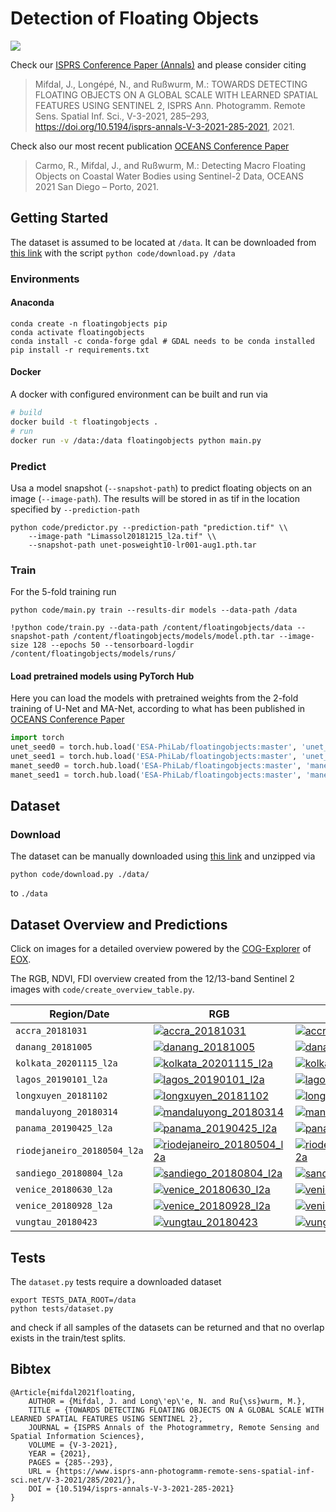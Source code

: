 # Detection of Floating Objects

![](https://github.com/jmifdal/floatingobjects/workflows/run-tests/badge.svg)

Check our [ISPRS Conference Paper (Annals)](https://www.isprs-ann-photogramm-remote-sens-spatial-inf-sci.net/V-3-2021/285/2021/) and please consider citing

> Mifdal, J., Longépé, N., and Rußwurm, M.: TOWARDS DETECTING FLOATING OBJECTS ON A GLOBAL SCALE WITH LEARNED SPATIAL FEATURES USING SENTINEL 2, ISPRS Ann. 
> Photogramm. Remote Sens. Spatial Inf. Sci., V-3-2021, 285–293, https://doi.org/10.5194/isprs-annals-V-3-2021-285-2021, 2021.

Check also our most recent publication [OCEANS Conference Paper](https://210507-004.oceansvirtual.com/view/content/skdwP611e3583eba2b/ecf65c2aaf278557ad05c213247d67a54196c9376a0aed8f1875681f182daeed)

> Carmo, R., Mifdal, J., and Rußwurm, M.: Detecting Macro Floating Objects on Coastal Water Bodies using Sentinel-2 Data, OCEANS 2021 San Diego – Porto, 2021.

## Getting Started

The dataset is assumed to be located at `/data`. It can be downloaded from [this link](https://drive.google.com/drive/folders/1QGjzRTVRQbf4YbzfUWMeIdJvYkzuipGJ?usp=sharing) with 
the script `python code/download.py /data`

### Environments

#### Anaconda

```
conda create -n floatingobjects pip
conda activate floatingobjects
conda install -c conda-forge gdal # GDAL needs to be conda installed
pip install -r requirements.txt
```

#### Docker

A docker with configured environment can be built and run via
```bash
# build
docker build -t floatingobjects .
# run
docker run -v /data:/data floatingobjects python main.py
```

### Predict

Usa a model snapshot (`--snapshot-path`) to predict floating objects on an image (`--image-path`). The results will be 
stored in as tif in the location specified by `--prediction-path`

```
python code/predictor.py --prediction-path "prediction.tif" \\
    --image-path "Limassol20181215_l2a.tif" \\
    --snapshot-path unet-posweight10-lr001-aug1.pth.tar
```

### Train

For the 5-fold training run
```
python code/main.py train --results-dir models --data-path /data
```

```
!python code/train.py --data-path /content/floatingobjects/data --snapshot-path /content/floatingobjects/models/model.pth.tar --image-size 128 --epochs 50 --tensorboard-logdir /content/floatingobjects/models/runs/

```

#### Load pretrained models using PyTorch Hub
Here you can load the models with pretrained weights from the 2-fold training of U-Net and MA-Net, according to what has been published in [OCEANS Conference Paper](https://210507-004.oceansvirtual.com/view/content/skdwP611e3583eba2b/ecf65c2aaf278557ad05c213247d67a54196c9376a0aed8f1875681f182daeed)
```python
import torch
unet_seed0 = torch.hub.load('ESA-PhiLab/floatingobjects:master', 'unet_seed0')
unet_seed1 = torch.hub.load('ESA-PhiLab/floatingobjects:master', 'unet_seed1')
manet_seed0 = torch.hub.load('ESA-PhiLab/floatingobjects:master', 'manet_seed0')
manet_seed1 = torch.hub.load('ESA-PhiLab/floatingobjects:master', 'manet_seed1')
```  

## Dataset

### Download

The dataset can be manually downloaded using [this link](https://drive.google.com/drive/folders/1QGjzRTVRQbf4YbzfUWMeIdJvYkzuipGJ?usp=sharing) and unzipped via
```
python code/download.py ./data/
```
to `./data`

## Dataset Overview and Predictions

Click on images for a detailed overview powered by the [COG-Explorer](https://geotiffjs.github.io/cog-explorer) of [EOX](https://eox.at/).

The RGB, NDVI, FDI overview created from the 12/13-band Sentinel 2 images with `code/create_overview_table.py`.


| Region/Date  | RGB | NDVI | [FDI](https://www.nature.com/articles/s41598-020-62298-z) | predictions |
| --- | --- | --- | --- | --- |
 | `accra_20181031` | [![accra_20181031](doc/thumb/accra_20181031_rgb.jpg)](https://geotiffjs.github.io/cog-explorer/#scene=https://floatingobjects.s3.eu-central-1.amazonaws.com/data/accra_20181031_rgb.tif&bands=&pipeline=) | [![accra_20181031](doc/thumb/accra_20181031_ndvi.jpg)](https://geotiffjs.github.io/cog-explorer/#scene=https://floatingobjects.s3.eu-central-1.amazonaws.com/data/accra_20181031_ndvi.tif&bands=&pipeline=) | [![accra_20181031](doc/thumb/accra_20181031_fdi.jpg)](https://geotiffjs.github.io/cog-explorer/#scene=https://floatingobjects.s3.eu-central-1.amazonaws.com/data/accra_20181031_fdi.tif&bands=&pipeline=) | [![accra_20181031](doc/thumb/accra_20181031_pred.jpg)](https://geotiffjs.github.io/cog-explorer/#scene=https://floatingobjects.s3.eu-central-1.amazonaws.com/predictions/accra_20181031_pred.tif&bands=&pipeline=) | 
 | `danang_20181005` | [![danang_20181005](doc/thumb/danang_20181005_rgb.jpg)](https://geotiffjs.github.io/cog-explorer/#scene=https://floatingobjects.s3.eu-central-1.amazonaws.com/data/danang_20181005_rgb.tif&bands=&pipeline=) | [![danang_20181005](doc/thumb/danang_20181005_ndvi.jpg)](https://geotiffjs.github.io/cog-explorer/#scene=https://floatingobjects.s3.eu-central-1.amazonaws.com/data/danang_20181005_ndvi.tif&bands=&pipeline=) | [![danang_20181005](doc/thumb/danang_20181005_fdi.jpg)](https://geotiffjs.github.io/cog-explorer/#scene=https://floatingobjects.s3.eu-central-1.amazonaws.com/data/danang_20181005_fdi.tif&bands=&pipeline=) | [![danang_20181005](doc/thumb/danang_20181005_pred.jpg)](https://geotiffjs.github.io/cog-explorer/#scene=https://floatingobjects.s3.eu-central-1.amazonaws.com/predictions/danang_20181005_pred.tif&bands=&pipeline=) | 
 | `kolkata_20201115_l2a` | [![kolkata_20201115_l2a](doc/thumb/kolkata_20201115_l2a_rgb.jpg)](https://geotiffjs.github.io/cog-explorer/#scene=https://floatingobjects.s3.eu-central-1.amazonaws.com/data/kolkata_20201115_l2a_rgb.tif&bands=&pipeline=) | [![kolkata_20201115_l2a](doc/thumb/kolkata_20201115_l2a_ndvi.jpg)](https://geotiffjs.github.io/cog-explorer/#scene=https://floatingobjects.s3.eu-central-1.amazonaws.com/data/kolkata_20201115_l2a_ndvi.tif&bands=&pipeline=) | [![kolkata_20201115_l2a](doc/thumb/kolkata_20201115_l2a_fdi.jpg)](https://geotiffjs.github.io/cog-explorer/#scene=https://floatingobjects.s3.eu-central-1.amazonaws.com/data/kolkata_20201115_l2a_fdi.tif&bands=&pipeline=) | [![kolkata_20201115_l2a](doc/thumb/kolkata_20201115_l2a_pred.jpg)](https://geotiffjs.github.io/cog-explorer/#scene=https://floatingobjects.s3.eu-central-1.amazonaws.com/predictions/kolkata_20201115_l2a_pred.tif&bands=&pipeline=) | 
 | `lagos_20190101_l2a` | [![lagos_20190101_l2a](doc/thumb/lagos_20190101_l2a_rgb.jpg)](https://geotiffjs.github.io/cog-explorer/#scene=https://floatingobjects.s3.eu-central-1.amazonaws.com/data/lagos_20190101_l2a_rgb.tif&bands=&pipeline=) | [![lagos_20190101_l2a](doc/thumb/lagos_20190101_l2a_ndvi.jpg)](https://geotiffjs.github.io/cog-explorer/#scene=https://floatingobjects.s3.eu-central-1.amazonaws.com/data/lagos_20190101_l2a_ndvi.tif&bands=&pipeline=) | [![lagos_20190101_l2a](doc/thumb/lagos_20190101_l2a_fdi.jpg)](https://geotiffjs.github.io/cog-explorer/#scene=https://floatingobjects.s3.eu-central-1.amazonaws.com/data/lagos_20190101_l2a_fdi.tif&bands=&pipeline=) | [![lagos_20190101_l2a](doc/thumb/lagos_20190101_l2a_pred.jpg)](https://geotiffjs.github.io/cog-explorer/#scene=https://floatingobjects.s3.eu-central-1.amazonaws.com/predictions/lagos_20190101_l2a_pred.tif&bands=&pipeline=) | 
 | `longxuyen_20181102` | [![longxuyen_20181102](doc/thumb/longxuyen_20181102_rgb.jpg)](https://geotiffjs.github.io/cog-explorer/#scene=https://floatingobjects.s3.eu-central-1.amazonaws.com/data/longxuyen_20181102_rgb.tif&bands=&pipeline=) | [![longxuyen_20181102](doc/thumb/longxuyen_20181102_ndvi.jpg)](https://geotiffjs.github.io/cog-explorer/#scene=https://floatingobjects.s3.eu-central-1.amazonaws.com/data/longxuyen_20181102_ndvi.tif&bands=&pipeline=) | [![longxuyen_20181102](doc/thumb/longxuyen_20181102_fdi.jpg)](https://geotiffjs.github.io/cog-explorer/#scene=https://floatingobjects.s3.eu-central-1.amazonaws.com/data/longxuyen_20181102_fdi.tif&bands=&pipeline=) | [![longxuyen_20181102](doc/thumb/longxuyen_20181102_pred.jpg)](https://geotiffjs.github.io/cog-explorer/#scene=https://floatingobjects.s3.eu-central-1.amazonaws.com/predictions/longxuyen_20181102_pred.tif&bands=&pipeline=) | 
 | `mandaluyong_20180314` | [![mandaluyong_20180314](doc/thumb/mandaluyong_20180314_rgb.jpg)](https://geotiffjs.github.io/cog-explorer/#scene=https://floatingobjects.s3.eu-central-1.amazonaws.com/data/mandaluyong_20180314_rgb.tif&bands=&pipeline=) | [![mandaluyong_20180314](doc/thumb/mandaluyong_20180314_ndvi.jpg)](https://geotiffjs.github.io/cog-explorer/#scene=https://floatingobjects.s3.eu-central-1.amazonaws.com/data/mandaluyong_20180314_ndvi.tif&bands=&pipeline=) | [![mandaluyong_20180314](doc/thumb/mandaluyong_20180314_fdi.jpg)](https://geotiffjs.github.io/cog-explorer/#scene=https://floatingobjects.s3.eu-central-1.amazonaws.com/data/mandaluyong_20180314_fdi.tif&bands=&pipeline=) | [![mandaluyong_20180314](doc/thumb/mandaluyong_20180314_pred.jpg)](https://geotiffjs.github.io/cog-explorer/#scene=https://floatingobjects.s3.eu-central-1.amazonaws.com/predictions/mandaluyong_20180314_pred.tif&bands=&pipeline=) | 
 | `panama_20190425_l2a` | [![panama_20190425_l2a](doc/thumb/panama_20190425_l2a_rgb.jpg)](https://geotiffjs.github.io/cog-explorer/#scene=https://floatingobjects.s3.eu-central-1.amazonaws.com/data/panama_20190425_l2a_rgb.tif&bands=&pipeline=) | [![panama_20190425_l2a](doc/thumb/panama_20190425_l2a_ndvi.jpg)](https://geotiffjs.github.io/cog-explorer/#scene=https://floatingobjects.s3.eu-central-1.amazonaws.com/data/panama_20190425_l2a_ndvi.tif&bands=&pipeline=) | [![panama_20190425_l2a](doc/thumb/panama_20190425_l2a_fdi.jpg)](https://geotiffjs.github.io/cog-explorer/#scene=https://floatingobjects.s3.eu-central-1.amazonaws.com/data/panama_20190425_l2a_fdi.tif&bands=&pipeline=) | [![panama_20190425_l2a](doc/thumb/panama_20190425_l2a_pred.jpg)](https://geotiffjs.github.io/cog-explorer/#scene=https://floatingobjects.s3.eu-central-1.amazonaws.com/predictions/panama_20190425_l2a_pred.tif&bands=&pipeline=) | 
 | `riodejaneiro_20180504_l2a` | [![riodejaneiro_20180504_l2a](doc/thumb/riodejaneiro_20180504_l2a_rgb.jpg)](https://geotiffjs.github.io/cog-explorer/#scene=https://floatingobjects.s3.eu-central-1.amazonaws.com/data/riodejaneiro_20180504_l2a_rgb.tif&bands=&pipeline=) | [![riodejaneiro_20180504_l2a](doc/thumb/riodejaneiro_20180504_l2a_ndvi.jpg)](https://geotiffjs.github.io/cog-explorer/#scene=https://floatingobjects.s3.eu-central-1.amazonaws.com/data/riodejaneiro_20180504_l2a_ndvi.tif&bands=&pipeline=) | [![riodejaneiro_20180504_l2a](doc/thumb/riodejaneiro_20180504_l2a_fdi.jpg)](https://geotiffjs.github.io/cog-explorer/#scene=https://floatingobjects.s3.eu-central-1.amazonaws.com/data/riodejaneiro_20180504_l2a_fdi.tif&bands=&pipeline=) | [![riodejaneiro_20180504_l2a](doc/thumb/riodejaneiro_20180504_l2a_pred.jpg)](https://geotiffjs.github.io/cog-explorer/#scene=https://floatingobjects.s3.eu-central-1.amazonaws.com/predictions/riodejaneiro_20180504_l2a_pred.tif&bands=&pipeline=) | 
 | `sandiego_20180804_l2a` | [![sandiego_20180804_l2a](doc/thumb/sandiego_20180804_l2a_rgb.jpg)](https://geotiffjs.github.io/cog-explorer/#scene=https://floatingobjects.s3.eu-central-1.amazonaws.com/data/sandiego_20180804_l2a_rgb.tif&bands=&pipeline=) | [![sandiego_20180804_l2a](doc/thumb/sandiego_20180804_l2a_ndvi.jpg)](https://geotiffjs.github.io/cog-explorer/#scene=https://floatingobjects.s3.eu-central-1.amazonaws.com/data/sandiego_20180804_l2a_ndvi.tif&bands=&pipeline=) | [![sandiego_20180804_l2a](doc/thumb/sandiego_20180804_l2a_fdi.jpg)](https://geotiffjs.github.io/cog-explorer/#scene=https://floatingobjects.s3.eu-central-1.amazonaws.com/data/sandiego_20180804_l2a_fdi.tif&bands=&pipeline=) | [![sandiego_20180804_l2a](doc/thumb/sandiego_20180804_l2a_pred.jpg)](https://geotiffjs.github.io/cog-explorer/#scene=https://floatingobjects.s3.eu-central-1.amazonaws.com/predictions/sandiego_20180804_l2a_pred.tif&bands=&pipeline=) | 
 | `venice_20180630_l2a` | [![venice_20180630_l2a](doc/thumb/venice_20180630_l2a_rgb.jpg)](https://geotiffjs.github.io/cog-explorer/#scene=https://floatingobjects.s3.eu-central-1.amazonaws.com/data/venice_20180630_l2a_rgb.tif&bands=&pipeline=) | [![venice_20180630_l2a](doc/thumb/venice_20180630_l2a_ndvi.jpg)](https://geotiffjs.github.io/cog-explorer/#scene=https://floatingobjects.s3.eu-central-1.amazonaws.com/data/venice_20180630_l2a_ndvi.tif&bands=&pipeline=) | [![venice_20180630_l2a](doc/thumb/venice_20180630_l2a_fdi.jpg)](https://geotiffjs.github.io/cog-explorer/#scene=https://floatingobjects.s3.eu-central-1.amazonaws.com/data/venice_20180630_l2a_fdi.tif&bands=&pipeline=) | [![venice_20180630_l2a](doc/thumb/venice_20180630_l2a_pred.jpg)](https://geotiffjs.github.io/cog-explorer/#scene=https://floatingobjects.s3.eu-central-1.amazonaws.com/predictions/venice_20180630_l2a_pred.tif&bands=&pipeline=) | 
 | `venice_20180928_l2a` | [![venice_20180928_l2a](doc/thumb/venice_20180928_l2a_rgb.jpg)](https://geotiffjs.github.io/cog-explorer/#scene=https://floatingobjects.s3.eu-central-1.amazonaws.com/data/venice_20180928_l2a_rgb.tif&bands=&pipeline=) | [![venice_20180928_l2a](doc/thumb/venice_20180928_l2a_ndvi.jpg)](https://geotiffjs.github.io/cog-explorer/#scene=https://floatingobjects.s3.eu-central-1.amazonaws.com/data/venice_20180928_l2a_ndvi.tif&bands=&pipeline=) | [![venice_20180928_l2a](doc/thumb/venice_20180928_l2a_fdi.jpg)](https://geotiffjs.github.io/cog-explorer/#scene=https://floatingobjects.s3.eu-central-1.amazonaws.com/data/venice_20180928_l2a_fdi.tif&bands=&pipeline=) | [![venice_20180928_l2a](doc/thumb/venice_20180928_l2a_pred.jpg)](https://geotiffjs.github.io/cog-explorer/#scene=https://floatingobjects.s3.eu-central-1.amazonaws.com/predictions/venice_20180928_l2a_pred.tif&bands=&pipeline=) | 
 | `vungtau_20180423` | [![vungtau_20180423](doc/thumb/vungtau_20180423_rgb.jpg)](https://geotiffjs.github.io/cog-explorer/#scene=https://floatingobjects.s3.eu-central-1.amazonaws.com/data/vungtau_20180423_rgb.tif&bands=&pipeline=) | [![vungtau_20180423](doc/thumb/vungtau_20180423_ndvi.jpg)](https://geotiffjs.github.io/cog-explorer/#scene=https://floatingobjects.s3.eu-central-1.amazonaws.com/data/vungtau_20180423_ndvi.tif&bands=&pipeline=) | [![vungtau_20180423](doc/thumb/vungtau_20180423_fdi.jpg)](https://geotiffjs.github.io/cog-explorer/#scene=https://floatingobjects.s3.eu-central-1.amazonaws.com/data/vungtau_20180423_fdi.tif&bands=&pipeline=) | [![vungtau_20180423](doc/thumb/vungtau_20180423_pred.jpg)](https://geotiffjs.github.io/cog-explorer/#scene=https://floatingobjects.s3.eu-central-1.amazonaws.com/predictions/vungtau_20180423_pred.tif&bands=&pipeline=) | 

## Tests

The `dataset.py` tests require a downloaded dataset 
```
export TESTS_DATA_ROOT=/data
python tests/dataset.py
```
and check if all samples of the datasets can be returned and that no overlap exists in the train/test splits.

## Bibtex

```
@Article{mifdal2021floating,
    AUTHOR = {Mifdal, J. and Long\'ep\'e, N. and Ru{\ss}wurm, M.},
    TITLE = {TOWARDS DETECTING FLOATING OBJECTS ON A GLOBAL SCALE WITH LEARNED SPATIAL FEATURES USING SENTINEL 2},
    JOURNAL = {ISPRS Annals of the Photogrammetry, Remote Sensing and Spatial Information Sciences},
    VOLUME = {V-3-2021},
    YEAR = {2021},
    PAGES = {285--293},
    URL = {https://www.isprs-ann-photogramm-remote-sens-spatial-inf-sci.net/V-3-2021/285/2021/},
    DOI = {10.5194/isprs-annals-V-3-2021-285-2021}
}
```
